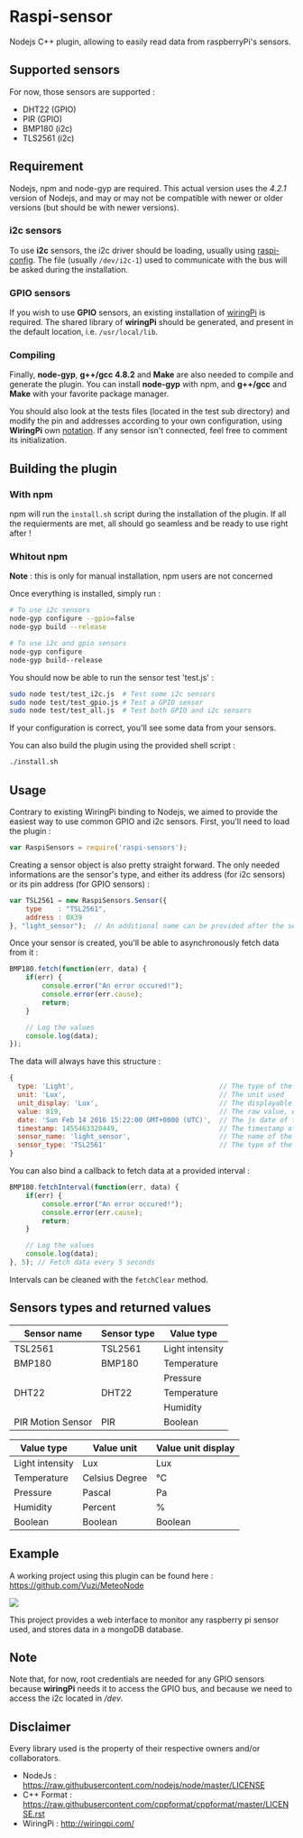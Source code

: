 # Raspi-sensor
Nodejs C++ plugin, allowing to easily read data from raspberryPi's sensors.

## Supported sensors
For now, those sensors are supported :
- DHT22 (GPIO)
- PIR (GPIO)
- BMP180 (i2c)
- TLS2561 (i2c)

## Requirement
Nodejs, npm and node-gyp are required. This actual version uses the *4.2.1* version of Nodejs, and may or may not be compatible with newer or older versions (but should be with newer versions).

### i2c sensors
To use **i2c** sensors, the i2c driver should be loading, usually using [raspi-config](https://learn.adafruit.com/adafruits-raspberry-pi-lesson-4-gpio-setup/configuring-i2c). The file (usually `/dev/i2c-1`) used to communicate with the bus will be asked during the installation.

### GPIO sensors
If you wish to use **GPIO** sensors, an existing installation of [wiringPi](http://wiringpi.com/pins/) is required. The shared library of **wiringPi** should be generated, and present in the default location, i.e. `/usr/local/lib`.

### Compiling
Finally, **node-gyp**, **g++/gcc 4.8.2** and **Make** are also needed to compile and generate the plugin. You can install **node-gyp** with npm, and **g++/gcc** and **Make** with your favorite package manager.

You should also look at the tests files (located in the test sub directory) and modify the pin and addresses according to your own configuration, using **WiringPi** own [notation](http://wiringpi.com/pins/). If any sensor isn't connected, feel free to comment its initialization.

## Building the plugin

### With npm
npm will run the `install.sh` script during the installation of the plugin. If all the requierments are met, all should go seamless and be ready to use right after !

### Whitout npm
**Note** : this is only for manual installation, npm users are not concerned

Once everything is installed, simply run :
````bash
# To use i2c sensors
node-gyp configure --gpio=false
node-gyp build --release

# To use i2c and gpio sensors
node-gyp configure
node-gyp build--release 
````
You should now be able to run the sensor test 'test.js' :
````bash
sudo node test/test_i2c.js  # Test some i2c sensors
sudo node test/test_gpio.js # Test a GPIO sensor
sudo node test/test_all.js  # Test both GPIO and i2c sensors
````
If your configuration is correct, you'll see some data from your sensors.

You can also build the plugin using the provided shell script :
````bash
./install.sh
````

## Usage
Contrary to existing WiringPi binding to Nodejs, we aimed to provide the easiest way to use common GPIO and i2c sensors. First, you'll need to load the plugin :
````javascript
var RaspiSensors = require('raspi-sensors');
````
Creating a sensor object is also pretty straight forward. The only needed informations are the sensor's type, and either its address (for i2c sensors) or its pin address (for GPIO sensors) :
````javascript
var TSL2561 = new RaspiSensors.Sensor({
	type    : "TSL2561",
	address : 0X39
}, "light_sensor");  // An additional name can be provided after the sensor's configuration
````
Once your sensor is created, you'll be able to asynchronously fetch data from it :
````javascript
BMP180.fetch(function(err, data) {
	if(err) {
		console.error("An error occured!");
		console.error(err.cause);
		return;
	}

	// Log the values
	console.log(data);
});
````
The data will always have this structure :
````javascript
{
  type: 'Light',                                    // The type of the value of the sensor
  unit: 'Lux',                                      // The unit used
  unit_display: 'Lux',                              // The displayable unit
  value: 819,                                       // The raw value, exprimed in the specified unit
  date: 'Sun Feb 14 2016 15:22:00 GMT+0000 (UTC)',  // The js date of the fetch
  timestamp: 1455463320449,                         // The timestamp of the previous date
  sensor_name: 'light_sensor',                      // The name of the sensor (so you can use the same callback for multiple sensors)
  sensor_type: 'TSL2561'                            // The type of the sensor
}
````
You can also bind a callback to fetch data at a provided interval :
````javascript
BMP180.fetchInterval(function(err, data) {
	if(err) {
		console.error("An error occured!");
		console.error(err.cause);
		return;
	}

	// Log the values
	console.log(data);
}, 5); // Fetch data every 5 seconds
````
Intervals can be cleaned with the `fetchClear` method.

## Sensors types and returned values
| Sensor name   | Sensor type | Value type      |
| ------------- | ----------- | --------------- |
| TSL2561       | TSL2561     | Light intensity |
| BMP180        | BMP180      | Temperature     |
|               |             | Pressure        |
| DHT22         | DHT22       | Temperature     |
|               |             | Humidity        |
| PIR Motion Sensor | PIR     | Boolean         |

| Value type      | Value unit     | Value unit display |
| --------------- | -------------- | ------------------ |
| Light intensity | Lux            | Lux                |
| Temperature     | Celsius Degree | °C                 |
| Pressure        | Pascal         | Pa                 |
| Humidity        | Percent        | %                  |
| Boolean         | Boolean        | Boolean            |

## Example
A working project using this plugin can be found here : https://github.com/Vuzi/MeteoNode

![](http://i.imgur.com/mFI8Agz.png)

This project provides a web interface to monitor any raspberry pi sensor used, and stores data in a mongoDB database.

## Note
Note that, for now, root credentials are needed for any GPIO sensors because **wiringPi** needs it to access the GPIO bus, and because we need to access the i2c located in */dev*.

## Disclaimer
Every library used is the property of their respective owners and/or collaborators.
- NodeJs : https://raw.githubusercontent.com/nodejs/node/master/LICENSE
- C++ Format : https://raw.githubusercontent.com/cppformat/cppformat/master/LICENSE.rst
- WiringPi : http://wiringpi.com/


